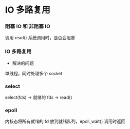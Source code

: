 # IO 多路复用


### 阻塞 IO 和 非阻塞 IO

调用 read() 系统调用时，是否会阻塞


### IO 多路复用

* 解决的问题

单线程，同时处理多个 socket


### select

select(fds) -> 就绪的 fds -> read()


### epoll

内核态将所有就绪的 fd 放到就绪队列，epoll_wait() 调用时返回
